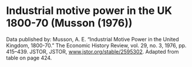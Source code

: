 # Industrial motive power in the UK 1800-70 (Musson (1976))

Data published by: Musson, A. E. “Industrial Motive Power in the United Kingdom, 1800-70.” The Economic History Review, vol. 29, no. 3, 1976, pp. 415–439. JSTOR, JSTOR, www.jstor.org/stable/2595302. Adapted from table on page 424.